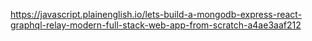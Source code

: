 https://javascript.plainenglish.io/lets-build-a-mongodb-express-react-graphql-relay-modern-full-stack-web-app-from-scratch-a4ae3aaf212
